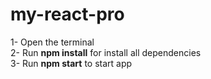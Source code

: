 # my-react-pro

1- Open the terminal<br>
2- Run <strong>npm install</strong> for install all dependencies<br>
3- Run <strong>npm start</strong> to start app

